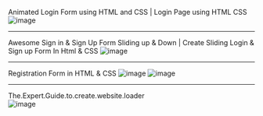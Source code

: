 Animated Login Form using HTML and CSS | Login Page using HTML CSS
![image](https://github.com/Main-Key-Code/HTMLandCSS/assets/72923266/58880415-5aa2-4318-9b5e-5f460378c98d)
***
Awesome Sign in & Sign Up Form Sliding up & Down | Create Sliding Login & Sign up Form In Html & CSS
![image](https://github.com/Main-Key-Code/HTMLandCSS/assets/72923266/89ce1f58-9050-43e7-9f7a-235d47d00a6b)
***
Registration Form in HTML & CSS
![image](https://github.com/Main-Key-Code/HTMLandCSS/assets/72923266/38120449-52d5-440f-9661-bdac5f7b441a)
![image](https://github.com/Main-Key-Code/HTMLandCSS/assets/72923266/6cc5d18e-e391-4abf-854b-fc4a8995a1f1)
***
The.Expert.Guide.to.create.website.loader <br>
![image](https://github.com/Main-Key-Code/HTMLandCSS/assets/72923266/36143072-8f5c-439e-a534-b70c1711a69c)
